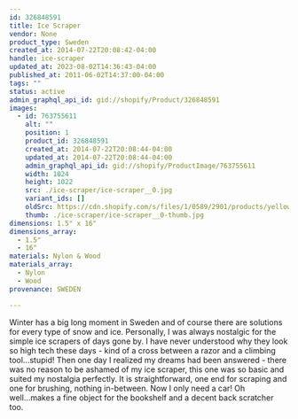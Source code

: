 ```yaml
---
id: 326848591
title: Ice Scraper
vendor: None
product_type: Sweden
created_at: 2014-07-22T20:08:42-04:00
handle: ice-scraper
updated_at: 2023-08-02T14:36:43-04:00
published_at: 2011-06-02T14:37:00-04:00
tags: ""
status: active
admin_graphql_api_id: gid://shopify/Product/326848591
images:
  - id: 763755611
    alt: ""
    position: 1
    product_id: 326848591
    created_at: 2014-07-22T20:08:44-04:00
    updated_at: 2014-07-22T20:08:44-04:00
    admin_graphql_api_id: gid://shopify/ProductImage/763755611
    width: 1024
    height: 1022
    src: ./ice-scraper/ice-scraper__0.jpg
    variant_ids: []
    oldSrc: https://cdn.shopify.com/s/files/1/0589/2901/products/yellowicescraper.jpeg?v=1406074124
    thumb: ./ice-scraper/ice-scraper__0-thumb.jpg
dimensions: 1.5" x 16"
dimensions_array:
  - 1.5"
  - 16"
materials: Nylon & Wood
materials_array:
  - Nylon
  - Wood
provenance: SWEDEN

---
```


Winter has a big long moment in Sweden and of course there are solutions for every type of snow and ice. Personally, I was always nostalgic for the simple ice scrapers of days gone by. I have never understood why they look so high tech these days - kind of a cross between a razor and a climbing tool...stupid! Then one day I realized my dreams had been answered - there was no reason to be ashamed of my ice scraper, this one was so basic and suited my nostalgia perfectly. It is straightforward, one end for scraping and one for brushing, nothing in-between. Now I only need a car! Oh well...makes a fine object for the bookshelf and a decent back scratcher too.